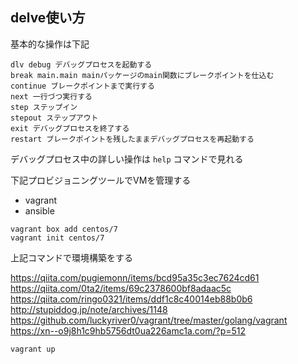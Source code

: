 ## delve使い方

基本的な操作は下記

```
dlv debug デバッグプロセスを起動する
break main.main mainパッケージのmain関数にブレークポイントを仕込む
continue ブレークポイントまで実行する
next 一行づつ実行する
step ステップイン
stepout ステップアウト
exit デバッグプロセスを終了する
restart ブレークポイントを残したままデバッグプロセスを再起動する
```

デバッグプロセス中の詳しい操作は `help` コマンドで見れる

下記プロビジョニングツールでVMを管理する

- vagrant
- ansible


```
vagrant box add centos/7
vagrant init centos/7
```

上記コマンドで環境構築をする


https://qiita.com/pugiemonn/items/bcd95a35c3ec7624cd61
https://qiita.com/0ta2/items/69c2378600bf8adaac5c
https://qiita.com/ringo0321/items/ddf1c8c40014eb88b0b6
http://stupiddog.jp/note/archives/1148
https://github.com/luckyriver0/vagrant/tree/master/golang/vagrant
https://xn--o9j8h1c9hb5756dt0ua226amc1a.com/?p=512

```
vagrant up
```

